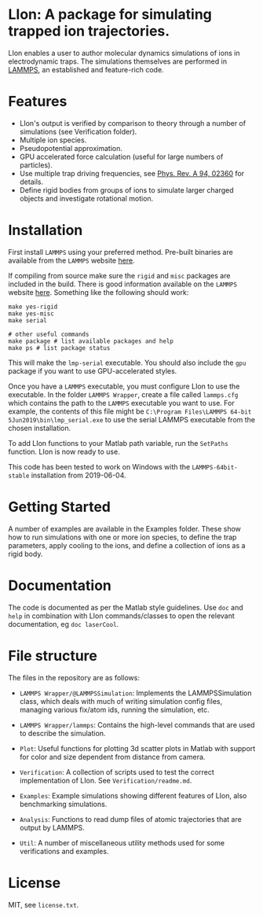 # LIon: A package for simulating trapped ion trajectories.

LIon enables a user to author molecular dynamics simulations of ions in electrodynamic traps.
The simulations themselves are performed in [LAMMPS](https://lammps.sandia.gov/), an established and feature-rich code.

# Features 
* LIon's output is verified by comparison to theory through a number of simulations (see Verification folder).
* Multiple ion species.
* Pseudopotential approximation.
* GPU accelerated force calculation (useful for large numbers of particles).
* Use multiple trap driving frequencies, see [Phys. Rev. A 94, 02360](https://journals.aps.org/pra/abstract/10.1103/PhysRevA.94.023609) for details.
* Define rigid bodies from groups of ions to simulate larger charged objects and investigate rotational motion.

# Installation

First install `LAMMPS` using your preferred method.
Pre-built binaries are available from the `LAMMPS` website [here](https://lammps.sandia.gov/download.html).

If compiling from source make sure the `rigid` and `misc` packages are included in the build. There is good information available on the `LAMMPS` website [here](https://lammps.sandia.gov/doc/Build.html).
Something like the following should work:
```
make yes-rigid
make yes-misc
make serial

# other useful commands
make package # list available packages and help
make ps # list package status
```
This will make the `lmp-serial` executable. You should also include the `gpu` package if you want to use GPU-accelerated styles.

Once you have a `LAMMPS` executable, you must configure LIon to use the executable. In the folder `LAMMPS Wrapper`, create a file called `lammps.cfg` which contains the path to the `LAMMPS` executable you want to use. For example, the contents of this file might be `C:\Program Files\LAMMPS 64-bit 5Jun2019\bin\lmp_serial.exe` to use the serial LAMMPS executable from the chosen installation.

To add LIon functions to your Matlab path variable, run the `SetPaths` function. LIon is now ready to use.

This code has been tested to work on Windows with the `LAMMPS-64bit-stable` installation from 2019-06-04.

# Getting Started

A number of examples are available in the Examples folder. These show how to run simulations with one or more ion species, to define the trap parameters, apply cooling to the ions, and define a collection of ions as a rigid body.

# Documentation

The code is documented as per the Matlab style guidelines. Use `doc` and `help` in combination with LIon commands/classes to open the relevant documentation, eg `doc laserCool`.

# File structure

The files in the repository are as follows:

* `LAMMPS Wrapper/@LAMMPSSimulation`: Implements the LAMMPSSimulation class, which deals with much of writing simulation config files, managing various fix/atom ids, running the simulation, etc.

* `LAMMPS Wrapper/lammps`: Contains the high-level commands that are used to describe the simulation.

* `Plot`: Useful functions for plotting 3d scatter plots in Matlab with support for color and size dependent from distance from camera.

* `Verification`: A collection of scripts used to test the correct implementation of LIon. See `Verification/readme.md`.

* `Examples`: Example simulations showing different features of LIon, also benchmarking simulations.

* `Analysis`: Functions to read dump files of atomic trajectories that are output by LAMMPS.

* `Util`: A number of miscellaneous utility methods used for some verifications and examples.

# License 

MIT, see `license.txt`.